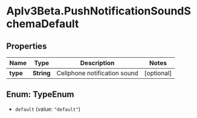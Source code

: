 # ApIv3Beta.PushNotificationSoundSchemaDefault

## Properties

Name | Type | Description | Notes
------------ | ------------- | ------------- | -------------
**type** | **String** | Cellphone notification sound | [optional] 



## Enum: TypeEnum


* `default` (value: `"default"`)




